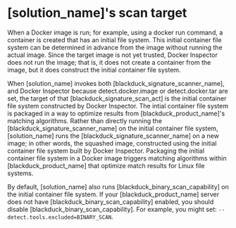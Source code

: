 # [solution_name]'s scan target

When a Docker image is run; for example, using a docker run command, a container is created that has an initial file system. This initial container file system can be determined in advance from the image without running the actual image. Since the target image is not yet trusted, Docker Inspector does not run the image; that is, it does not create a container from the image, but it does construct the initial container file system.

When [solution_name] invokes both [blackduck_signature_scanner_name], and Docker Inspector because detect.docker.image or detect.docker.tar are set, the target of that [blackduck_signature_scan_act] is the initial container file system constructed by Docker Inspector. The intial container file system is packaged in a way to optimize results from [blackduck_product_name]'s matching algorithms. Rather than directly running the [blackduck_signature_scanner_name] on the initial container file system, [solution_name] runs the [blackduck_signature_scanner_name] on a new image; in other words, the squashed image, constructed using the initial container file system built by Docker Inspector. Packaging the initial container file system in a Docker image triggers matching algorithms within [blackduck_product_name] that optimize match results for Linux file systems.

By default, [solution_name] also runs [blackduck_binary_scan_capability] on the initial container file system.
If your [blackduck_product_name] server does not have [blackduck_binary_scan_capability] enabled, you
should disable [blackduck_binary_scan_capability]. For example, you might set: `--detect.tools.excluded=BINARY_SCAN`.


